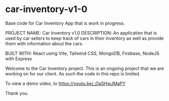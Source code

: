 # car-inventory-v1-0
Base code for Car Inventory App that is work in progress.

PROJECT NAME: Car Inventory v1.0
DESCRIPTION: An application that is used by car sellers to keep track of cars in their inventory as well as provide them with information about the cars. 

BUILT WITH: React using Vite, Tailwind CSS, MongoDB, Firebase, NodeJS with Express

Welcome to the Car Inventory project. 
This is an ongoing project that we are working on for our client.
As such the code in this repo is limited. 

To view a demo video, to https://youtu.be/_OaSHwJMaPY

Thank you.
